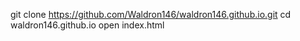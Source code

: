 git clone https://github.com/Waldron146/waldron146.github.io.git
cd waldron146.github.io
open index.html
